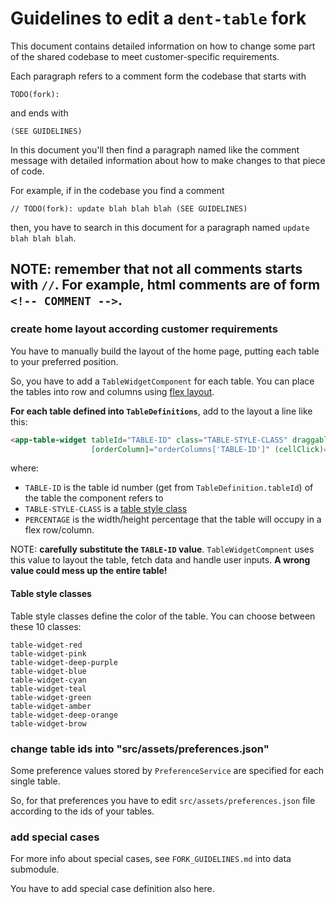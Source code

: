 # Guidelines to edit a `dent-table` fork
This document contains detailed information on how to change some part of the shared codebase to meet customer-specific requirements.

Each paragraph refers to a comment form the codebase that starts with
```
TODO(fork):
```
and ends with
```
(SEE GUIDELINES)
```

In this document you'll then find a paragraph named like the comment message with detailed information about how to make changes to that piece of code.

For example, if in the codebase you find a comment 
```
// TODO(fork): update blah blah blah (SEE GUIDELINES)
```
then, you have to search in this document for a paragraph named `update blah blah blah`.

NOTE: remember that not all comments starts with `//`.
For example, html comments are of form `<!-- COMMENT -->`.
--------------------------------------------------------

### create home layout according customer requirements
You have to manually build the layout of the home page, putting each table to your preferred position. 

So, you have to add  a `TableWidgetComponent` for each table. 
You can place the tables into row and columns using [flex layout](https://github.com/angular/flex-layout#readme). 

**For each table defined into `TableDefinitions`**, add to the layout a line like this:
```html
<app-table-widget tableId="TABLE-ID" class="TABLE-STYLE-CLASS" draggable="false" fxFlex="1 1 PERCENTAGE" showButtons="true"
                  [orderColumn]="orderColumns['TABLE-ID']" (cellClick)="cellClicked(TABLE-ID, $event)"></app-table-widget>
```
where:
  - `TABLE-ID` is the table id number (get from `TableDefinition.tableId`) of the table the component refers to
  - `TABLE-STYLE-CLASS` is a [table style class](#table-style-classes)
  - `PERCENTAGE` is the width/height percentage that the table will occupy in a flex row/column.

NOTE: **carefully substitute the `TABLE-ID` value**. `TableWidgetCompnent` uses this value to layout the table, fetch data and handle user inputs.
**A wrong value could mess up the entire table!**

#### Table style classes
Table style classes define the color of the table. You can choose between these 10 classes:

``` jquery-css
table-widget-red
table-widget-pink
table-widget-deep-purple
table-widget-blue
table-widget-cyan
table-widget-teal
table-widget-green
table-widget-amber
table-widget-deep-orange
table-widget-brow
```


### change table ids into "src/assets/preferences.json"
Some preference values stored by `PreferenceService` are specified for each single table.

So, for that preferences you have to edit `src/assets/preferences.json` file according to the ids of your tables. 

### add special cases
For more info about special cases, see `FORK_GUIDELINES.md` into data submodule.

You have to add special case definition also here.
